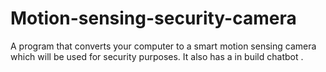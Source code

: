 # Motion-sensing-security-camera
A program that converts your computer to a smart motion sensing camera which will be used for security purposes. It also has a in build chatbot .
